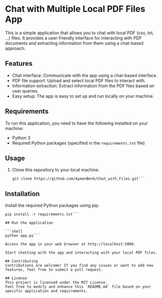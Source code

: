 # Chat with Multiple Local PDF Files App

This is a simple application that allows you to chat with local PDF (csv, txt, ...) files. It provides a user-friendly interface for interacting with PDF documents and extracting information from them using a chat-based approach.

## Features

- Chat interface: Communicate with the app using a chat-based interface.
- PDF file support: Upload and select local PDF files to interact with.
- Information extraction: Extract information from the PDF files based on user queries.
- Easy setup: The app is easy to set up and run locally on your machine.

## Requirements

To run this application, you need to have the following installed on your machine:

- Python 3
- Required Python packages (specified in the `requirements.txt` file)

## Usage

1. Clone this repository to your local machine.

   ```shell
   git clone https://github.com/AymenBenk/Chat_with_Files.git```
   
## Installation

Install the required Python packages using pip.

 ```shell
pip install -r requirements.txt```

## Run the application

 ```shell
python app.py```

Access the app in your web browser at http://localhost:5000.

Start chatting with the app and interacting with your local PDF files.

## Contributing
Contributions are welcome! If you find any issues or want to add new features, feel free to submit a pull request.

## License
This project is licensed under the MIT License.
Feel free to modify and enhance this `README.md` file based on your specific application and requirements.
